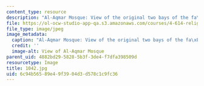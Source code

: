 ```yaml
---
content_type: resource
description: "Al-Aqmar Mosque: View of the original two bays of the fa\xE7ade."
file: https://ol-ocw-studio-app-qa.s3.amazonaws.com/courses/4-614-religious-architecture-and-islamic-cultures-fall-2002/6c94b56589e49f3904d3d578c1c9fc36_1042.jpg
file_type: image/jpeg
image_metadata:
  caption: "Al-Aqmar Mosque: View of the original two bays of the fa\xE7ade."
  credit: ''
  image-alt: View of Al-Aqmar Mosque
parent_uid: 4882bd29-5828-5b3f-3de4-f7dfa398509d
resourcetype: Image
title: 1042.jpg
uid: 6c94b565-89e4-9f39-04d3-d578c1c9fc36
---
```

